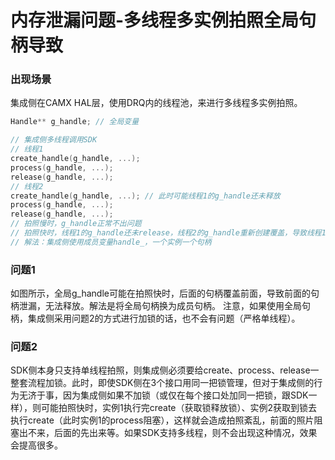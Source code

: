# 内存泄漏问题-多线程多实例拍照全局句柄导致

### 出现场景

集成侧在CAMX HAL层，使用DRQ内的线程池，来进行多线程多实例拍照。

``` c
Handle** g_handle; // 全局变量

// 集成侧多线程调用SDK
// 线程1
create_handle(g_handle, ...);
process(g_handle, ...);
release(g_handle, ...);
// 线程2
create_handle(g_handle, ...); // 此时可能线程1的g_handle还未释放
process(g_handle, ...);
release(g_handle, ...);
// 拍照慢时，g_handle正常不出问题
// 拍照快时，线程1的g_handle还未release，线程2的g_handle重新创建覆盖，导致线程1泄漏
// 解法：集成侧使用成员变量handle_，一个实例一个句柄
```

### 问题1

如图所示，全局g_handle可能在拍照快时，后面的句柄覆盖前面，导致前面的句柄泄漏，无法释放。解法是将全局句柄换为成员句柄。
注意，如果使用全局句柄，集成侧采用问题2的方式进行加锁的话，也不会有问题（严格单线程）。

### 问题2

SDK侧本身只支持单线程拍照，则集成侧必须要给create、process、release一整套流程加锁。此时，即使SDK侧在3个接口用同一把锁管理，但对于集成侧的行为无济于事，因为集成侧如果不加锁（或仅在每个接口处加同一把锁，跟SDK一样），则可能拍照快时，实例1执行完create（获取锁释放锁）、实例2获取到锁去执行create（此时实例1的process阻塞），这样就会造成拍照紊乱，前面的照片阻塞出不来，后面的先出来等。如果SDK支持多线程，则不会出现这种情况，效果会提高很多。

